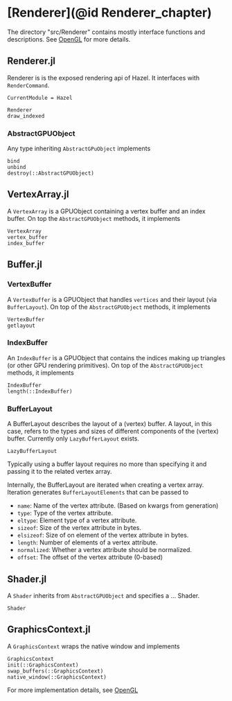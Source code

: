 # [Renderer](@id Renderer_chapter)

The directory "src/Renderer" contains mostly interface functions and descriptions. See [OpenGL](@ref) for more details.

## Renderer.jl

Renderer is is the exposed rendering api of Hazel. It interfaces with `RenderCommand`.

```@meta
CurrentModule = Hazel
```

```@docs
Renderer
draw_indexed
```

### AbstractGPUObject

Any type inheriting `AbstractGPuObject` implements

```@docs
bind
unbind
destroy(::AbstractGPUObject)
```

## VertexArray.jl

A `VertexArray` is a GPUObject containing a vertex buffer and an index buffer. On top the `AbstractGPUObject` methods, it implements

```@docs
VertexArray
vertex_buffer
index_buffer
```

## Buffer.jl

### VertexBuffer

A `VertexBuffer` is a GPUObject that handles `vertices` and their layout (via `BufferLayout`). On top of the `AbstractGPUObject` methods, it implements

```@docs
VertexBuffer
getlayout
```

### IndexBuffer

An `IndexBuffer` is a GPUObject that contains the indices making up triangles (or other GPU rendering primitives). On top of the `AbstractGPUObject` methods, it implements

```@doc
IndexBuffer
length(::IndexBuffer)
```

### BufferLayout

A BufferLayout describes the layout of a (vertex) buffer. A layout, in this case, refers to the types and sizes of different components of the (vertex) buffer. Currently only `LazyBufferLayout` exists.

```@docs
LazyBufferLayout
```

Typically using a buffer layout requires no more than specifying it and passing it to the related vertex array.

Internally, the BufferLayout are iterated when creating a vertex array. Iteration generates `BufferLayoutElements` that can be passed to

* `name`: Name of the vertex attribute. (Based on kwargs from generation)
* `type`: Type of the vertex attribute.
* `eltype`: Element type of a vertex attribute.
* `sizeof`: Size of the vertex attribute in bytes.
* `elsizeof`: Size of on element of the vertex attribute in bytes.
* `length`: Number of elements of a vertex attribute.
* `normalized`: Whether a vertex attribute should be normalized.
* `offset`: The offset of the vertex attribute (0-based)


## Shader.jl

A `Shader` inherits from `AbstractGPUObject` and specifies a ... Shader.

```@doc
Shader
```

## GraphicsContext.jl

A `GraphicsContext` wraps the native window and implements

```@docs
GraphicsContext
init(::GraphicsContext)
swap_buffers(::GraphicsContext)
native_window(::GraphicsContext)
```

For more implementation details, see [OpenGL](@ref)
